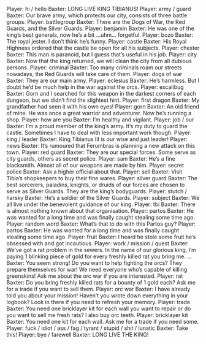 Player: hi / hello
Baxter: LONG LIVE KING TIBIANUS!
Player: army / guard
Baxter: Our brave army, which protects our city, consists of three battle groups.
Player: battlegroup
Baxter: There are the Dogs of War, the Red Guards, and the Silver Guards.
Player: benjamin
Baxter: He was one of the king’s best generals, now he’s a bit …uhm… forgetful.
Player: bozo
Baxter: The royal jester. I don’t think he’s funny.
Player: castle
Baxter: His Royal Highness ordered that the castle be open for all his subjects.
Player: chester
Baxter: This man is paranoid, but I guess that’s useful in his job.
Player: city
Baxter: Now that the king returned, we will clean the city from all dubious persons.
Player: criminal
Baxter: Too many criminals roam our streets nowadays, the Red Guards will take care of them.
Player: dogs of war
Baxter: They are our main army.
Player: eclesius
Baxter: He’s harmless. But I doubt he’d be much help in the war against the orcs.
Player: excalibug
Baxter: Gorn and I searched for this weapon in the darkest corners of each dungeon, but we didn’t find the slightest hint.
Player: first dragon
Baxter: My grandfather had seen it with his own eyes!
Player: gorn
Baxter: An old friend of mine. He was once a great warrior and adventurer. Now he’s running a shop.
Player: how are you
Baxter: I’m healthy and vigilant.
Player: job / our
Baxter: I’m a proud member of the king’s army. It’s my duty to guard the castle. Sometimes I have to deal with less important work though.
Player: king / leader
Baxter: King Tibianus III is our wise and just leader!
Player: news
Baxter: It’s rumoured that Ferumbras is planning a new attack on this town.
Player: red guard
Baxter: They are our special forces. Some serve as city guards, others as secret police.
Player: sam
Baxter: He’s a fine blacksmith. Almost all of our weapons are made by him.
Player: secret police
Baxter: Ask a higher official about that.
Player: sell
Baxter: Visit Tibia’s shopkeepers to buy their fine wares.
Player: silver guard
Baxter: The best sorcerers, paladins, knights, or druids of our forces are chosen to serve as Silver Guards. They are the king’s bodyguards.
Player: stutch / harsky
Baxter: He’s a soldier of the Silver Guards.
Player: subject
Baxter: We all live under the benevolent guidance of our king.
Player: tbi
Baxter: There is almost nothing known about that organisation.
Player: partos
Baxter: He was wanted for a long time and was finally caught stealing some time ago.
Player: random word
Baxter: What’s that to do with this Partos guy?
Player: partos
Baxter: He was wanted for a long time and was finally caught stealing some time ago.
Player: fruit
Baxter: I heard he stole some fruit he’s obsessed with and got incautious.
Player: work / mission / quest
Baxter: We’ve got a rat problem in the sewers. In the name of our glorious king, I’m paying 1 blinking piece of gold for every freshly killed rat you bring me. …
Baxter: You seem strong! Do you want to help fighting the orcs? They prepare themselves for war! We need everyone who’s capable of killing greenskins! Ask me about the orc war if you are interested.
Player: rat
Baxter: Do you bring freshly killed rats for a bounty of 1 gold each? Ask me for a trade if you want to sell them.
Player: orc war
Baxter: I have already told you about your mission! Haven’t you wrote down everything in your logbook? Look in there if you need to refresh your memory.
Player: trade
Baxter: You need one bricklayer kit for each wall you want to repair or do you want to sell me fresh rats? I also buy orc teeth.
Player: bricklayer kit
Baxter: You need one kit for each wall. Ask me for a trade if you need some.
Player: fuck / idiot / ass / fag / tyrant / stupid / shit / lunatic
Baxter: Take this!
Player: bye / farewell
Baxter: LONG LIVE THE KING!